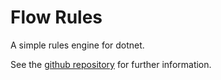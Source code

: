 # Flow Rules

A simple rules engine for dotnet.

See the [github repository](https://github.com/p1971/flow.rules.engine) for further information.
